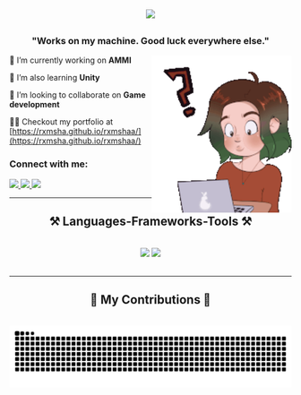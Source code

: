 <h1 align="center">
    <img src="https://readme-typing-svg.herokuapp.com/?font=Righteous&size=35&center=true&vCenter=true&width=500&height=70&duration=4000&lines=Helllooo!+👋;+I'm+Rimsha;" />
</h1>

<h3 align="center">"Works on my machine. Good luck everywhere else." </h3>
<img align="right" alt="Coding" width="250" src="assets/geek-girl.gif">
 

🔭 I’m currently working on **AMMI**

🌱 I’m also learning **Unity**

👯 I’m looking to collaborate on **Game development**

👨‍💻 Checkout my portfolio at [https://rxmsha.github.io/rxmshaa/](https://rxmsha.github.io/rxmshaa/)


<h3 align="left">Connect with me:</h3>
<div align="left"> 
  <a href="mailto:rimsha.memon21@gmail.com">
    <img src="https://img.shields.io/badge/Gmail-333333?style=for-the-badge&logo=gmail&logoColor=red" />
  </a>
  <a href="https://linkedin.com/in/rxmsha" target="_blank">
    <img src="https://img.shields.io/badge/LinkedIn-0077B5?style=for-the-badge&logo=linkedin&logoColor=white" target="_blank" />
  </a>
  <a href="https://rxmsha.github.io/rxmshaa/" target="_blank">
     <img src="https://img.shields.io/badge/Portfolio-FF5722?style=for-the-badge&logo=todoist&logoColor=white" target="_blank" /> <!-- sqlite, safari, google-chrome are other good icon options -->
  </a>
</div>

 <hr/>


 
<h2 align="center">⚒️ Languages-Frameworks-Tools ⚒️</h2>
<br/>
<div align="center">
    <img src="https://skillicons.dev/icons?i=python,javascript,mysql,java,kotlin,react,html,css,c,julia" />
    <img src="https://skillicons.dev/icons?i=unity,tensorflow,aws,typescript,pytorch,firebase,mongodb,git,linux,figma,express,nodejs" /><br>
</div>

<br/>
<hr/>

<div align="center">
  <h2>🐍 My Contributions 🐍</h2>
  <br>
  <img alt="snake eating my contributions" src="https://raw.githubusercontent.com/Rxmsha/Rxmsha/output/github-contribution-grid-snake.svg" />
  
  <br/><br/><br/>
</div>


